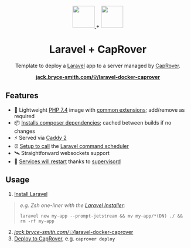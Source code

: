 <p align="center">
  <a href="https://github.com/laravel/laravel">
    <img src="https://avatars3.githubusercontent.com/u/958072?s=200&v=4" height="60">
  </a>
  +
  <a href="https://github.com/CapRover/CapRover">
    <img src="https://avatars0.githubusercontent.com/u/46361891?s=200&v=4" height="60">
  </a>
</p>
<h1 align="center">
  Laravel + CapRover
</h1>
<p align="center">
    Template to deploy a <a href="https://github.com/laravel/laravel">Laravel</a> app to a server managed by <a href="https://github.com/CapRover/CapRover">CapRover</a>.
</p>

<p align="center">
    <strong>
        <a href="https://jack.bryce-smith.com/💡/laravel-docker-caprover">jack.bryce-smith.com/💡/laravel-docker-caprover</a>
    </strong>
</p>

## Features

- 🐳 Lightweight [PHP 7.4](https://github.com/jackbrycesmith/laravel-caprover-template/blob/master/.deploy/Dockerfile#L1) image with [common extensions](https://github.com/jackbrycesmith/laravel-caprover-template/blob/master/.deploy/Dockerfile#L21); add/remove as required
- 📦 [Installs composer dependencies](https://github.com/jackbrycesmith/laravel-caprover-template/blob/master/.deploy/Dockerfile#L30); cached between builds if no changes
- ⚡️ Served via [Caddy 2](https://github.com/caddyserver/caddy)
- ⏰ [Setup to call](https://github.com/jackbrycesmith/laravel-caprover-template/blob/master/.deploy/Dockerfile#L11) the [Laravel command scheduler](https://laravel.com/docs/7.x/scheduling)
- 🛰 Straightforward websockets support
- 💪 [Services will restart](https://github.com/jackbrycesmith/laravel-caprover-template/blob/master/.deploy/config/supervisor.conf) thanks to [supervisord](https://github.com/ochinchina/supervisord)

## Usage

1. [Install Laravel](https://laravel.com/docs/installation)
  > *e.g. Zsh one-liner with the [Laravel Installer](https://github.com/laravel/installer):*
  > <pre><code>laravel new my-app --prompt-jetstream && mv my-app/*(DN) ./ && rm -rf my-app</code></pre>
2. <a href="https://jack.bryce-smith.com/💡/laravel-docker-caprover"><i>jack.bryce-smith.com/💡/</i>laravel-docker-caprover</a>
3. [Deploy to CapRover](https://caprover.com/docs/deployment-methods.html), e.g. `caprover deploy`

